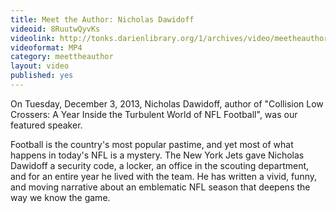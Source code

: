 ```yaml
---
title: Meet the Author: Nicholas Dawidoff
videoid: 8RuutwQyvKs
videolink: http://tonks.darienlibrary.org/1/archives/video/meetheauthor/20131203_nicholas_dawidoff.m4v
videoformat: MP4
category: meettheauthor
layout: video
published: yes
---
```


On Tuesday, December 3, 2013, Nicholas Dawidoff, author of "Collision Low Crossers: A Year Inside the Turbulent World of NFL Football", was our featured speaker.

Football is the country's most popular pastime, and yet most of what happens in today's NFL is a mystery. The New York Jets gave Nicholas Dawidoff a security code, a locker, an office in the scouting department, and for an entire year he lived with the team. He has written a vivid, funny, and moving narrative about an emblematic NFL season that deepens the way we know the game.